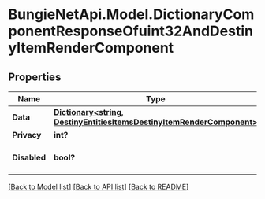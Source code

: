 # BungieNetApi.Model.DictionaryComponentResponseOfuint32AndDestinyItemRenderComponent
## Properties

Name | Type | Description | Notes
------------ | ------------- | ------------- | -------------
**Data** | [**Dictionary<string, DestinyEntitiesItemsDestinyItemRenderComponent>**](DestinyEntitiesItemsDestinyItemRenderComponent.md) |  | [optional] 
**Privacy** | **int?** |  | [optional] 
**Disabled** | **bool?** | If true, this component is disabled. | [optional] 

[[Back to Model list]](../README.md#documentation-for-models) [[Back to API list]](../README.md#documentation-for-api-endpoints) [[Back to README]](../README.md)

